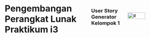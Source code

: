<div style="display: flex; align-items: center;">
    <h1>
    Pengembangan Perangkat Lunak Praktikum i3
  </h1>
  <h3>
    User Story Generator Kelompok 1
  </h3>
</br>
<img src="https://unair.ac.id/wp-content/uploads/filr/5325/Logo%20Branding%20UNAIR%20(biru).png" style="width:50%;" alt="#">
</div>
